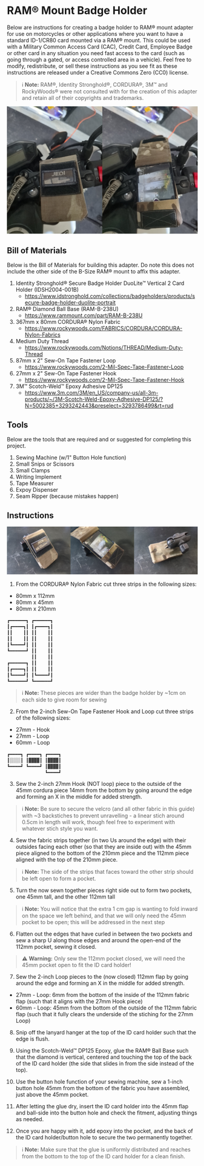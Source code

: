 # RAM® Mount Badge Holder
Below are instructions for creating a badge holder to RAM® mount adapter for use on motorcycles or other applications where you want to have a standard ID-1/CR80 card mounted via a RAM® mount.  This could be used with a Military Common Access Card (CAC), Credit Card, Employee Badge or other card in any situation you need fast access to the card (such as going through a gated, or access controlled area in a vehicle).  Feel free to modify, redistribute, or sell these instructions as you see fit as these instructions are released under a Creative Commons Zero (CC0) license.

> ℹ️ **Note:** RAM®, Identity Stronghold®, CORDURA®, 3M™ and RockyWoods® were not consulted with for the creation of this adapter and retain all of their copyrights and trademarks.

![Side-by-side-picture of the RAM® ID card holder closed and open on a Honda Grom](images/on-bike.jpg)

## Bill of Materials

Below is the Bill of Materials for building this adapter.  Do note this does not include the other side of the B-Size RAM® mount to affix this adapter.

1. Identity Stronghold® Secure Badge Holder DuoLite™ Vertical 2 Card Holder (IDSH2004-001B)
   - https://www.idstronghold.com/collections/badgeholders/products/secure-badge-holder-duolite-portrait
2. RAM® Diamond Ball Base (RAM-B-238U)
   - https://www.rammount.com/part/RAM-B-238U
3. 367mm x 80mm CORDURA® Nylon Fabric
   - https://www.rockywoods.com/FABRICS/CORDURA/CORDURA-Nylon-Fabrics
4. Medium Duty Thread
   - https://www.rockywoods.com/Notions/THREAD/Medium-Duty-Thread
5. 87mm x 2" Sew-On Tape Fastener Loop
   - https://www.rockywoods.com/2-Mil-Spec-Tape-Fastener-Loop
6. 27mm x 2" Sew-On Tape Fastener Hook
   - https://www.rockywoods.com/2-Mil-Spec-Tape-Fastener-Hook
7. 3M™ Scotch-Weld™ Epoxy Adhesive DP125
   - https://www.3m.com/3M/en_US/company-us/all-3m-products/~/3M-Scotch-Weld-Epoxy-Adhesive-DP125/?N=5002385+3293242443&preselect=3293786499&rt=rud

## Tools

Below are the tools that are required and or suggested for completing this project.

1. Sewing Machine (w/1" Button Hole function)
2. Small Snips or Scissors
3. Small Clamps
4. Writing Implement
5. Tape Measurer
6. Expoy Dispenser
7. Seam Ripper (because mistakes happen)

## Instructions

![Side-by-side-picture of the RAM® ID card holder front, open, and back on a table](images/on-table.jpg)

1. From the CORDURA® Nylon Fabric cut three strips in the following sizes:
  - 80mm x 112mm
  - 80mm x 45mm
  - 80mm x 210mm
  
```
┏━━━━━━┓ ┏━━━━━━┓
┃┏━━━━┓┃ ┃┏━━━━┓┃
┃┃    ┃┃ ┃┃    ┃┃
┃┃    ┃┃ ┃┃    ┃┃
┃┗━━━━┛┃ ┃┃    ┃┃
┗━━━━━━┛ ┃┃    ┃┃
         ┃┃    ┃┃
┏━━━━━━┓ ┃┃    ┃┃
┃┏━━━━┓┃ ┃┃    ┃┃
┃┗━━━━┛┃ ┃┗━━━━┛┃
┗━━━━━━┛ ┗━━━━━━┛
```

> ℹ️ **Note:** These pieces are wider than the badge holder by ~1cm on each side to give room for sewing

2. From the 2-inch Sew-On Tape Fastener Hook and Loop cut three strips of the following sizes:
  - 27mm - Hook
  - 27mm - Loop
  - 60mm - Loop
```
┏━━━━┓ ┏━━━━┓ ┏━━━━┓
┃░░░░┃ ┃▓▓▓▓┃ ┃▓▓▓▓┃
┗━━━━┛ ┗━━━━┛ ┃▓▓▓▓┃
              ┗━━━━┛
```

3. Sew the 2-inch 27mm Hook (NOT loop) piece to the outside of the 45mm cordura piece 14mm from the bottom by going around the edge and forming an X in the middle for added strength.

> ℹ️ **Note:** Be sure to secure the velcro (and all other fabric in this guide) with ~3 backstiches to prevent unravelling - a linear stich around 0.5cm in length will work, though feel free to experiment with whatever stich style you want.

4. Sew the fabric strips together (in two Us around the edge) with their outsides facing each other (so that they are inside out) with the 45mm piece aligned to the bottom of the 210mm piece and the 112mm piece aligned with the top of the 210mm piece.

> ℹ️ **Note:** The side of the strips that faces toward the other strip should be left open to form a pocket.

5. Turn the now sewn together pieces right side out to form two pockets, one 45mm tall, and the other 112mm tall

> ℹ️ **Note:** You will notice that the extra 1 cm gap is wanting to fold inward on the space we left behind, and that we will only need the 45mm pocket to be open; this will be addressed in the next step

6. Flatten out the edges that have curled in between the two pockets and sew a sharp U along those edges and around the open-end of the 112mm pocket, sewing it closed.

> ⚠️ **Warning:** Only sew the 112mm pocket closed, we will need the 45mm pocket open to fit the ID card holder!

7. Sew the 2-inch Loop pieces to the (now closed) 112mm flap by going around the edge and forming an X in the middle for added strength.
  - 27mm - Loop: 6mm from the bottom of the inside of the 112mm fabric flap (such that it aligns with the 27mm Hook piece)
  - 60mm - Loop: 45mm from the bottom of the outside of the 112mm fabric flap (such that it fully clears the underside of the stiching for the 27mm Loop)

8. Snip off the lanyard hanger at the top of the ID card holder such that the edge is flush.

9. Using the Scotch-Weld™ DP125 Epoxy, glue the RAM® Ball Base such that the diamond is vertical, centered and touching the top of the back of the ID card holder (the side that slides in from the side instead of the top).

10. Use the button hole function of your sewing machine, sew a 1-inch button hole 45mm from the bottom of the fabric you have assembled, just above the 45mm pocket.

11. After letting the glue dry, insert the ID card holder into the 45mm flap and ball-side into the button hole and check the fitment, adjusting things as needed.

12. Once you are happy with it, add epoxy into the pocket, and the back of the ID card holder/button hole to secure the two permanently together.

> ℹ️ **Note:** Make sure that the glue is uniformly distributed and reaches from the bottom to the top of the ID card holder for a clean finish.
